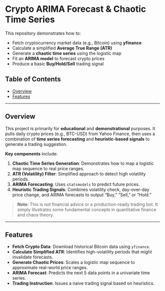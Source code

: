 # Crypto ARIMA Forecast & Chaotic Time Series

This repository demonstrates how to:
- Fetch cryptocurrency market data (e.g., Bitcoin) using **yfinance**  
- Calculate a simplified **Average True Range (ATR)**  
- Generate a **chaotic time series** using the logistic map  
- Fit an **ARIMA model** to forecast crypto prices  
- Produce a basic **Buy/Hold/Sell** trading signal  

## Table of Contents
- [Overview](#overview)
- [Features](#features)

---

## Overview

This project is primarily for **educational** and **demonstrational** purposes. It pulls daily crypto prices (e.g., BTC-USD) from Yahoo Finance, then uses a combination of **time series forecasting** and **heuristic-based signals** to generate a trading suggestion.

**Key components** include:
1. **Chaotic Time Series Generation**: Demonstrates how to map a logistic map sequence to real price ranges.  
2. **ATR (Volatility) Filter**: Simplified approach to detect high volatility periods.  
3. **ARIMA Forecasting**: Uses `statsmodels` to predict future prices.  
4. **Heuristic Trading Signals**: Combines volatility check, day-over-day price change, and ARIMA forecasts to output “Buy,” “Sell,” or “Hold.”

> **Note**: This is *not* financial advice or a production-ready trading bot. It simply illustrates some fundamental concepts in quantitative finance and chaos theory.

---

## Features

- **Fetch Crypto Data**: Download historical Bitcoin data using `yfinance`.
- **Calculate Simplified ATR**: Identifies high-volatility periods that might invalidate forecasts.
- **Generate Chaotic Prices**: Scales a logistic map sequence to approximate real-world price ranges.
- **ARIMA Forecast**: Predicts the next 5 data points in a univariate time series.
- **Trading Instruction**: Issues a naive trading signal based on heuristics.
